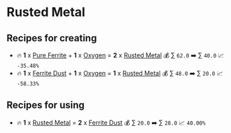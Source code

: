 # Rusted Metal

## Recipes for creating

* 🔥 **1** x [Pure Ferrite](<Pure Ferrite.md>) + **1** x [Oxygen](<Oxygen.md>) = **2** x [Rusted Metal](<Rusted Metal.md>) 💰 ∑ `62.0` ➡️ ∑ `40.0` 📈 `-35.48%`
* 🔥 **1** x [Ferrite Dust](<Ferrite Dust.md>) + **1** x [Oxygen](<Oxygen.md>) = **1** x [Rusted Metal](<Rusted Metal.md>) 💰 ∑ `48.0` ➡️ ∑ `20.0` 📈 `-58.33%`


## Recipes for using

* 🔥 **1** x [Rusted Metal](<Rusted Metal.md>) = **2** x [Ferrite Dust](<Ferrite Dust.md>) 💰 ∑ `20.0` ➡️ ∑ `28.0` 📈 `40.00%`
